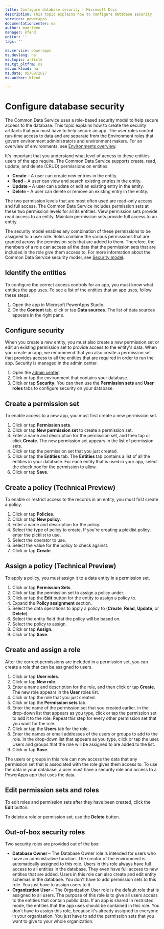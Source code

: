 ```yaml
---
title: Configure database security | Microsoft Docs
description: This topic explains how to configure database security.
services: powerapps
documentationcenter: na
author: maertenm
manager: kfend
editor: ''
tags: ''

ms.service: powerapps
ms.devlang: na
ms.topic: article
ms.tgt_pltfrm: na
ms.workload: na
ms.date: 05/08/2017
ms.author: kfend

---
```

# Configure database security
The Common Data Service uses a role-based security model to help secure access to the database. This topic explains how to create the security artifacts that you must have to help secure an app. The user roles control run-time access to data and are separate from the Environment roles that govern environment administrators and environment makers. For an overview of environments, see [Environments overview](environments-overview.md).

It's important that you understand what level of access to these entities users of the app require. The Common Data Service supports create, read, update, and delete (CRUD) permissions on entities.

* **Create** – A user can create new entries in the entity.
* **Read** – A user can view and search existing entries in the entity.
* **Update** – A user can update or edit an existing entry in the entity.
* **Delete** – A user can delete or remove an existing entry in the entity.

The two permission levels that are most often used are read-only access and full access. The Common Data Service includes permission sets at these two permission levels for all its entities. View permission sets provide read access to an entity. Maintain permission sets provide full access to an entity.

The security model enables any combination of these permissions to be assigned to a user role. Roles combine the various permissions that are granted across the permission sets that are added to them. Therefore, the members of a role can access all the data that the permission sets that are included in the role give them access to. For more information about the Common Data Service security model, see [Security model](https://docs.microsoft.com/common-data-service/entity-reference/security-model).

## Identify the entities
To configure the correct access controls for an app, you must know what entities the app uses. To see a list of the entities that an app uses, follow these steps.

1. Open the app in Microsoft PowerApps Studio.
2. On the **Content** tab, click or tap **Data sources**. The list of data sources appears in the right pane.

## Configure security
When you create a new entity, you must also create a new permission set or edit an existing permission set to provide access to the entity's data. When you create an app, we recommend that you also create a permission set that provides access to all the entities that are required in order to run the app. Security is managed in the admin center.

1. Open the [admin center](https://admin.powerapps.com).
2. Click or tap the environment that contains your database.
3. Click or tap **Security**. You can then use the **Permission sets** and **User roles** tabs to configure security on your database.

## Create a permission set
To enable access to a new app, you must first create a new permission set.

1. Click or tap **Permission sets**.
2. Click or tap **New permission set** to create a permission set.
3. Enter a name and description for the permission set, and then tap or click **Create**. The new permission set appears in the list of permission sets.
4. Click or tap the permission set that you just created.
5. Click or tap the **Entities** tab. The **Entities** tab contains a list of all the entities in your database. For each entity that is used in your app, select the check box for the permission to allow.
6. Click or tap **Save**.

## Create a policy (Technical Preview)
To enable or restrict access to the records in an entity, you must first create a policy.

1. Click or tap **Policies**.
2. Click or tap **New policy**.
3. Enter a name and description for the policy.
4. Select the type of policy to create. If you're creating a picklist policy, enter the picklist to use.
5. Select the operator to use.
6. Select the value for the policy to check against.
7. Click or tap **Create**.

## Assign a policy (Technical Preview)
To apply a policy, you must assign it to a data entity in a permission set.

1. Click or tap **Permission Sets**.
2. Click or tap the permission set to assign a policy under.
3. Click or tap the **Edit** button for the entity to assign a policy to.
4. Expand the **Policy assignment** section.
5. Select the data operations to apply a policy to (**Create**, **Read**, **Update**, or **Delete**).
6. Select the entity field that the policy will be based on.
7. Select the policy to assign.
8. Click or tap **Assign**.
9. Click or tap **Save**.

## Create and assign a role
After the correct permissions are included in a permission set, you can create a role that can be assigned to users.

1. Click or tap **User roles**.
2. Click or tap **New role**.
3. Enter a name and description for the role, and then click or tap **Create**. The new role appears in the **User** roles list.
4. Click or tap the role that you just created.
5. Click or tap the **Permission sets** tab.
6. Enter the name of the permission set that you created earlier. In the drop-down list that appears as you type, click or tap the permission set to add it to the role. Repeat this step for every other permission set that you want for the role.
7. Click or tap the **Users** tab for the role.
8. Enter the names or email addresses of the users or groups to add to the role. In the drop-down list that appears as you type, click or tap the user. Users and groups that the role will be assigned to are added to the list.
9. Click or tap **Save**.

The users or groups in this role can now access the data that any permission set that is associated with the role gives them access to. To use the data in your database, a user must have a security role and access to a PowerApps app that uses the data.

## Edit permission sets and roles
To edit roles and permission sets after they have been created, click the **Edit** button.

To delete a role or permission set, use the **Delete** button.

## Out-of-box security roles
Two security roles are provided out of the box:

* **Database Owner** – The Database Owner role is intended for users who have an administrative function. The creator of the environment is automatically assigned to this role. Users in this role always have full access to all entities in the database. They even have full access to new entities that are added. Users in this role can also create and edit entity schemas in the database. You don't have to add permission sets to this role. You just have to assign users to it.
* **Organization User** – The Organization User role is the default role that is assigned to all users. The purpose of this role is to give all users access to the entities that contain public data. If an app is shared in restricted mode, the entities that the app uses should be contained in this role. You don't have to assign this role, because it's already assigned to everyone in your organization. You just have to add the permission sets that you want to give to your whole organization.


